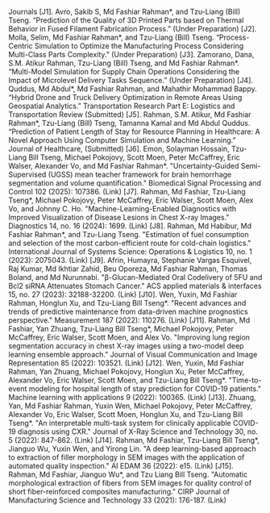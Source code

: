 Journals
[J1].	Avro, Sakib S, Md Fashiar Rahman*, and Tzu-Liang (Bill) Tseng. “Prediction of the Quality of 3D Printed Parts based on Thermal Behavior in Fused Filament Fabrication Process.” (Under Preparation)
[J2].	Molla, Selim, Md Fashiar Rahman*, and Tzu-Liang (Bill) Tseng. “Process-Centric Simulation to Optimize the Manufacturing Process Considering Multi-Class Parts Complexity.” (Under Preparation)
[J3].	Zamorano, Dana, S.M. Atikur Rahman, Tzu-Liang (Bill) Tseng, and Md Fashiar Rahman*. “Multi-Model Simulation for Supply Chain Operations Considering the Impact of Microlevel Delivery Tasks Sequence.” (Under Preparation)
[J4].	Quddus, Md Abdul*, Md Fashiar Rahman, and Mahathir Mohammad Bappy. “Hybrid Drone and Truck Delivery Optimization in Remote Areas Using Geospatial Analytics.” Transportation Research Part E: Logistics and Transportation Review (Submitted)
[J5].	Rahman, S.M. Atikur, Md Fashiar Rahman*, Tzu-Liang (Bill) Tseng, Tamanna Kamal and Md Abdul Quddus. “Prediction of Patient Length of Stay for Resource Planning in Healthcare: A Novel Approach Using Computer Simulation and Machine Learning.” Journal of Healthcare, (Submitted)
[J6].	Emon, Solayman Hossain, Tzu-Liang Bill Tseng, Michael Pokojovy, Scott Moen, Peter McCaffrey, Eric Walser, Alexander Vo, and Md Fashiar Rahman*. "Uncertainty-Guided Semi-Supervised (UGSS) mean teacher framework for brain hemorrhage segmentation and volume quantification." Biomedical Signal Processing and Control 102 (2025): 107386. (Link)
[J7].	Rahman, Md Fashiar, Tzu-Liang Tseng*, Michael Pokojovy, Peter McCaffrey, Eric Walser, Scott Moen, Alex Vo, and Johnny C. Ho. "Machine-Learning-Enabled Diagnostics with Improved Visualization of Disease Lesions in Chest X-ray Images." Diagnostics 14, no. 16 (2024): 1699. (Link)
[J8].	Rahman, Md Habibur, Md Fashiar Rahman*, and Tzu-Liang Tseng. "Estimation of fuel consumption and selection of the most carbon-efficient route for cold-chain logistics." International Journal of Systems Science: Operations & Logistics 10, no. 1 (2023): 2075043. (Link)
[J9].	Afrin, Humayra, Stephanie Vargas Esquivel, Raj Kumar, Md Ikhtiar Zahid, Beu Oporeza, Md Fashiar Rahman, Thomas Boland, and Md Nurunnabi. "β-Glucan-Mediated Oral Codelivery of 5FU and Bcl2 siRNA Attenuates Stomach Cancer." ACS applied materials & interfaces 15, no. 27 (2023): 32188-32200. (Link)
[J10].	Wen, Yuxin, Md Fashiar Rahman, Honglun Xu, and Tzu-Liang Bill Tseng*. "Recent advances and trends of predictive maintenance from data-driven machine prognostics perspective." Measurement 187 (2022): 110276. (Link)
[J11].	Rahman, Md Fashiar, Yan Zhuang, Tzu-Liang Bill Tseng*, Michael Pokojovy, Peter McCaffrey, Eric Walser, Scott Moen, and Alex Vo. "Improving lung region segmentation accuracy in chest X-ray images using a two-model deep learning ensemble approach." Journal of Visual Communication and Image Representation 85 (2022): 103521. (Link)
[J12].	Wen, Yuxin, Md Fashiar Rahman, Yan Zhuang, Michael Pokojovy, Honglun Xu, Peter McCaffrey, Alexander Vo, Eric Walser, Scott Moen, and Tzu-Liang Bill Tseng*. "Time-to-event modeling for hospital length of stay prediction for COVID-19 patients." Machine learning with applications 9 (2022): 100365. (Link)
[J13].	Zhuang, Yan, Md Fashiar Rahman, Yuxin Wen, Michael Pokojovy, Peter McCaffrey, Alexander Vo, Eric Walser, Scott Moen, Honglun Xu, and Tzu-Liang Bill Tseng*. "An interpretable multi-task system for clinically applicable COVID-19 diagnosis using CXR." Journal of X-Ray Science and Technology 30, no. 5 (2022): 847-862. (Link)
[J14].	Rahman, Md Fashiar, Tzu-Liang Bill Tseng*, Jianguo Wu, Yuxin Wen, and Yirong Lin. "A deep learning-based approach to extraction of filler morphology in SEM images with the application of automated quality inspection." AI EDAM 36 (2022): e15. (Link)
[J15].	Rahman, Md Fashiar, Jianguo Wu*, and Tzu Liang Bill Tseng. "Automatic morphological extraction of fibers from SEM images for quality control of short fiber-reinforced composites manufacturing." CIRP Journal of Manufacturing Science and Technology 33 (2021): 176-187. (Link)

